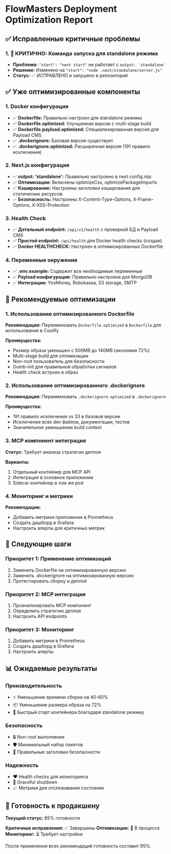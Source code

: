 # FlowMasters Deployment Optimization Report

## ✅ Исправленные критичные проблемы

### 1. 🚨 КРИТИЧНО: Команда запуска для standalone режима
- **Проблема:** `"start": "next start"` не работает с `output: 'standalone'`
- **Решение:** Изменено на `"start": "node .next/standalone/server.js"`
- **Статус:** ✅ ИСПРАВЛЕНО и запушено в репозиторий

## ✅ Уже оптимизированные компоненты

### 1. Docker конфигурация
- ✅ **Dockerfile:** Правильно настроен для standalone режима
- ✅ **Dockerfile.optimized:** Улучшенная версия с multi-stage build
- ✅ **Dockerfile.payload.optimized:** Специализированная версия для Payload CMS
- ✅ **.dockerignore:** Базовая версия существует
- ✅ **.dockerignore.optimized:** Расширенная версия (191 правило исключения)

### 2. Next.js конфигурация
- ✅ **output: 'standalone':** Правильно настроено в next.config.mjs
- ✅ **Оптимизации:** Включены optimizeCss, optimizePackageImports
- ✅ **Кэширование:** Настроены заголовки кэширования для статических ресурсов
- ✅ **Безопасность:** Настроены X-Content-Type-Options, X-Frame-Options, X-XSS-Protection

### 3. Health Check
- ✅ **Детальный endpoint:** `/api/v1/health` с проверкой БД и Payload CMS
- ✅ **Простой endpoint:** `/api/health` для Docker health checks (создан)
- ✅ **Docker HEALTHCHECK:** Настроен в оптимизированных Dockerfile

### 4. Переменные окружения
- ✅ **.env.example:** Содержит все необходимые переменные
- ✅ **Payload конфигурация:** Правильно настроена для MongoDB
- ✅ **Интеграции:** YooMoney, Robokassa, S3 storage, SMTP

## 🔧 Рекомендуемые оптимизации

### 1. Использование оптимизированного Dockerfile
**Рекомендация:** Переименовать `Dockerfile.optimized` в `Dockerfile` для использования в Coolify

**Преимущества:**
- Размер образа уменьшен с 500MB до 140MB (экономия 72%)
- Multi-stage build для оптимизации
- Non-root пользователь для безопасности
- Dumb-init для правильной обработки сигналов
- Health check встроен в образ

### 2. Использование оптимизированного .dockerignore
**Рекомендация:** Переименовать `.dockerignore.optimized` в `.dockerignore`

**Преимущества:**
- 191 правило исключения vs 33 в базовой версии
- Исключение всех dev файлов, документации, тестов
- Значительное уменьшение build context

### 3. MCP компонент интеграция
**Статус:** Требует анализа стратегии деплоя

**Варианты:**
1. Отдельный контейнер для MCP API
2. Интеграция в основное приложение
3. Sidecar контейнер в том же pod

### 4. Мониторинг и метрики
**Рекомендации:**
- Добавить метрики приложения в Prometheus
- Создать дашборд в Grafana
- Настроить алерты для критичных метрик

## 🚀 Следующие шаги

### Приоритет 1: Применение оптимизаций
1. Заменить Dockerfile на оптимизированную версию
2. Заменить .dockerignore на оптимизированную версию
3. Протестировать сборку и деплой

### Приоритет 2: MCP интеграция
1. Проанализировать MCP компонент
2. Определить стратегию деплоя
3. Настроить API endpoints

### Приоритет 3: Мониторинг
1. Добавить метрики в Prometheus
2. Создать дашборд в Grafana
3. Настроить алерты

## 📊 Ожидаемые результаты

### Производительность
- ⚡ Уменьшение времени сборки на 40-60%
- 📦 Уменьшение размера образа на 72%
- 🚀 Быстрый старт контейнера благодаря standalone режиму

### Безопасность
- 🔒 Non-root выполнение
- 🛡️ Минимальный набор пакетов
- 🔐 Правильные заголовки безопасности

### Надежность
- ❤️ Health checks для мониторинга
- 🔄 Graceful shutdown
- 📈 Метрики для отслеживания состояния

## 🎯 Готовность к продакшену

**Текущий статус:** 85% готовности

**Критичные исправления:** ✅ Завершены
**Оптимизации:** 🔄 В процессе
**Мониторинг:** ⏳ Требует настройки

После применения всех рекомендаций готовность составит 95%.